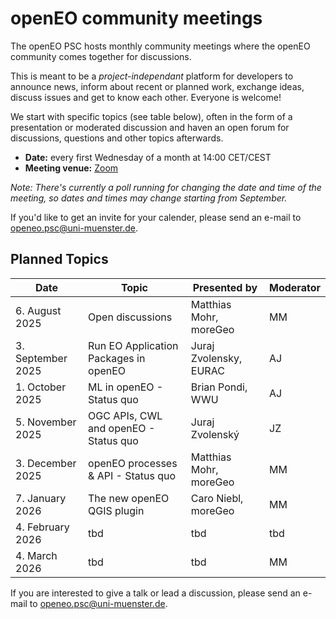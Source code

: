 # openEO community meetings

The openEO PSC hosts monthly community meetings where the openEO community comes together for discussions.

This is meant to be a *project-independant* platform for developers to announce news,
inform about recent or planned work, exchange ideas, discuss issues and get to
know each other. Everyone is welcome!

We start with specific topics (see table below), often in the form of a presentation or moderated discussion
and haven an open forum for discussions, questions and other topics afterwards.

- **Date:** every first Wednesday of a month at 14:00 CET/CEST
- **Meeting venue:** [Zoom](https://wwu.zoom.us/j/66698432546?pwd=YVVhbGFLY3RBaWlMcGhza3lPSWQ2dz09)

*Note: There's currently a poll running for changing the date and time of the meeting, so dates and times may change starting from September.*

If you'd like to get an invite for your calender, please send an e-mail to [openeo.psc@uni-muenster.de](mailto:openeo.psc@uni-muenster.de).

## Planned Topics

| Date              | Topic                                 | Presented by           | Moderator |
| ----------------- | ------------------------------------- | ---------------------- | --------- |
| 6. August 2025    | Open discussions                      | Matthias Mohr, moreGeo | MM |
| 3. September 2025 | Run EO Application Packages in openEO | Juraj Zvolensky, EURAC | AJ |
| 1. October 2025   | ML in openEO - Status quo             | Brian Pondi, WWU       | AJ |
| 5. November 2025  | OGC APIs, CWL and openEO - Status quo | Juraj Zvolenský        | JZ |
| 3. December 2025  | openEO processes & API - Status quo   | Matthias Mohr, moreGeo | MM |
| 7. January 2026   | The new openEO QGIS plugin            | Caro Niebl, moreGeo    | MM |
| 4. February 2026  | tbd                                   | tbd                    | tbd |
| 4. March 2026     | tbd                                   | tbd                    | MM |

If you are interested to give a talk or lead a discussion, please send an e-mail to [openeo.psc@uni-muenster.de](mailto:openeo.psc@uni-muenster.de).
